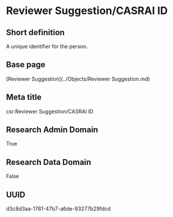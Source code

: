 # Reviewer Suggestion/CASRAI ID
## Short definition
A unique identifier for the person.
## Base page
[Reviewer Suggestion](../Objects/Reviewer Suggestion.md)
## Meta title
csr:Reviewer Suggestion/CASRAI ID
## Research Admin Domain
True
## Research Data Domain
False
## UUID
d3c8d3aa-1761-47b7-a6de-93277b29fdcd
